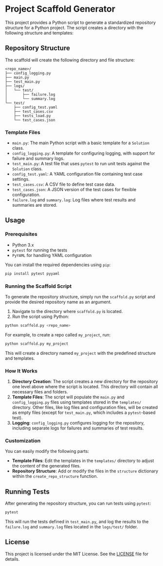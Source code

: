 # Project Scaffold Generator

This project provides a Python script to generate a standardized repository structure for a Python project. The script creates a directory with the following structure and templates:

## Repository Structure

The scaffold will create the following directory and file structure:

```
<repo_name>/
├── config_logging.py
├── main.py
├── test_main.py
├── logs/
│   └── test/
│       ├── failure.log
│       └── summary.log
└── test/
    ├── config_test.yaml
    ├── test_cases.csv
    ├── tests_load.py
    └── test_cases.json
```

### Template Files
- `main.py`: The main Python script with a basic template for a `Solution` class.
- `config_logging.py`: A template for configuring logging, with support for failure and summary logs.
- `test_main.py`: A test file that uses `pytest` to run unit tests against the `Solution` class.
- `config_test.yaml`: A YAML configuration file containing test case settings.
- `test_cases.csv`: A CSV file to define test case data.
- `test_cases.json`: A JSON version of the test cases for flexible configuration.
- `failure.log` and `summary.log`: Log files where test results and summaries are stored.

## Usage

### Prerequisites
- Python 3.x
- `pytest` for running the tests
- `PyYAML` for handling YAML configuration

You can install the required dependencies using `pip`:

```bash
pip install pytest pyyaml
```

### Running the Scaffold Script

To generate the repository structure, simply run the `scaffold.py` script and provide the desired repository name as an argument.

1. Navigate to the directory where `scaffold.py` is located.
2. Run the script using Python:

```bash
python scaffold.py <repo_name>
```

For example, to create a repo called `my_project`, run:

```bash
python scaffold.py my_project
```

This will create a directory named `my_project` with the predefined structure and templates.

### How It Works

1. **Directory Creation**: The script creates a new directory for the repository one level above where the script is located. This directory will contain all necessary files and folders.
2. **Template Files**: The script will populate the `main.py` and `config_logging.py` files using templates stored in the `templates/` directory. Other files, like log files and configuration files, will be created as empty files (except for `test_main.py`, which includes a `pytest`-based test).
3. **Logging**: `config_logging.py` configures logging for the repository, including separate logs for failures and summaries of test results.

### Customization

You can easily modify the following parts:

- **Template Files**: Edit the templates in the `templates/` directory to adjust the content of the generated files.
- **Repository Structure**: Add or modify the files in the `structure` dictionary within the `create_repo_structure` function.

## Running Tests

After generating the repository structure, you can run tests using `pytest`:

```bash
pytest
```

This will run the tests defined in `test_main.py`, and log the results to the `failure.log` and `summary.log` files located in the `logs/test/` folder.

## License

This project is licensed under the MIT License. See the [LICENSE](LICENSE) file for details.
```
